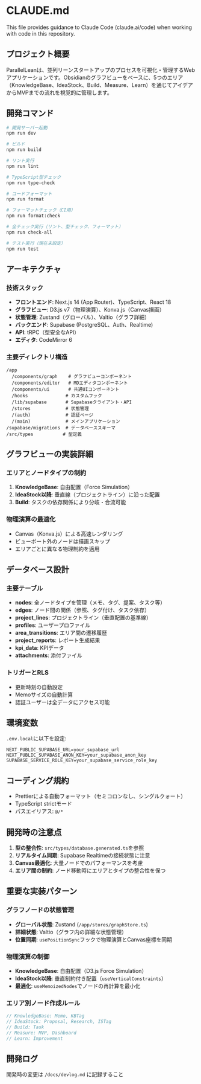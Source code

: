 # CLAUDE.md

This file provides guidance to Claude Code (claude.ai/code) when working with code in this repository.

## プロジェクト概要

ParallelLeanは、並列リーンスタートアップのプロセスを可視化・管理するWebアプリケーションです。Obsidianのグラフビューをベースに、5つのエリア（KnowledgeBase、IdeaStock、Build、Measure、Learn）を通じてアイデアからMVPまでの流れを視覚的に管理します。

## 開発コマンド

```bash
# 開発サーバー起動
npm run dev

# ビルド
npm run build

# リント実行
npm run lint

# TypeScript型チェック
npm run type-check

# コードフォーマット
npm run format

# フォーマットチェック（CI用）
npm run format:check

# 全チェック実行（リント、型チェック、フォーマット）
npm run check-all

# テスト実行（現在未設定）
npm run test
```

## アーキテクチャ

### 技術スタック
- **フロントエンド**: Next.js 14 (App Router)、TypeScript、React 18
- **グラフビュー**: D3.js v7（物理演算）、Konva.js（Canvas描画）
- **状態管理**: Zustand（グローバル）、Valtio（グラフ詳細）
- **バックエンド**: Supabase (PostgreSQL、Auth、Realtime)
- **API**: tRPC（型安全なAPI）
- **エディタ**: CodeMirror 6

### 主要ディレクトリ構造
```
/app
  /components/graph    # グラフビューコンポーネント
  /components/editor   # MDエディタコンポーネント
  /components/ui       # 共通UIコンポーネント
  /hooks              # カスタムフック
  /lib/supabase       # Supabaseクライアント・API
  /stores             # 状態管理
  /(auth)             # 認証ページ
  /(main)             # メインアプリケーション
/supabase/migrations  # データベーススキーマ
/src/types           # 型定義
```

## グラフビューの実装詳細

### エリアとノードタイプの制約
1. **KnowledgeBase**: 自由配置（Force Simulation）
2. **IdeaStock以降**: 垂直線（プロジェクトライン）に沿った配置
3. **Build**: タスクの依存関係により分岐・合流可能

### 物理演算の最適化
- Canvas（Konva.js）による高速レンダリング
- ビューポート外のノードは描画スキップ
- エリアごとに異なる物理制約を適用

## データベース設計

### 主要テーブル
- **nodes**: 全ノードタイプを管理（メモ、タグ、提案、タスク等）
- **edges**: ノード間の関係（参照、タグ付け、タスク依存）
- **project_lines**: プロジェクトライン（垂直配置の基準線）
- **profiles**: ユーザープロファイル
- **area_transitions**: エリア間の遷移履歴
- **project_reports**: レポート生成結果
- **kpi_data**: KPIデータ
- **attachments**: 添付ファイル

### トリガーとRLS
- 更新時刻の自動設定
- Memoサイズの自動計算
- 認証ユーザーは全データにアクセス可能

## 環境変数

`.env.local`に以下を設定:
```
NEXT_PUBLIC_SUPABASE_URL=your_supabase_url
NEXT_PUBLIC_SUPABASE_ANON_KEY=your_supabase_anon_key
SUPABASE_SERVICE_ROLE_KEY=your_supabase_service_role_key
```

## コーディング規約

- Prettierによる自動フォーマット（セミコロンなし、シングルクォート）
- TypeScript strictモード
- パスエイリアス: `@/*`

## 開発時の注意点

1. **型の整合性**: `src/types/database.generated.ts`を参照
2. **リアルタイム同期**: Supabase Realtimeの接続状態に注意
3. **Canvas最適化**: 大量ノードでのパフォーマンスを考慮
4. **エリア間の制約**: ノード移動時にエリアとタイプの整合性を保つ

## 重要な実装パターン

### グラフノードの状態管理
- **グローバル状態**: Zustand (`/app/stores/graphStore.ts`)
- **詳細状態**: Valtio（グラフ内の詳細な状態管理）
- **位置同期**: `usePositionSync`フックで物理演算とCanvas座標を同期

### 物理演算の制御
- **KnowledgeBase**: 自由配置（D3.js Force Simulation）
- **IdeaStock以降**: 垂直制約付き配置（`useVerticalConstraints`）
- **最適化**: `useMemoizedNodes`でノードの再計算を最小化

### エリア別ノード作成ルール
```typescript
// KnowledgeBase: Memo, KBTag
// IdeaStock: Proposal, Research, ISTag
// Build: Task
// Measure: MVP, Dashboard
// Learn: Improvement
```

## 開発ログ
開発時の変更は `/docs/devlog.md` に記録すること